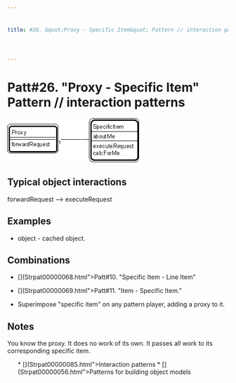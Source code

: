 ```yaml
---


title: #26. &quot;Proxy - Specific Item&quot; Pattern // interaction patterns



---
```

# Patt#26. &quot;Proxy - Specific Item&quot; Pattern // interaction patterns 

<p><img src="Strpat00000031.gif" alt="Strpat00000031.gif" border="0" width="303" height="101"> </p>

<h2>Typical object interactions </h2>

<p> forwardRequest --&gt; executeRequest </p>

<h2>Examples</h2>

*  object - cached object. </li>

<h2>Combinations</h2>

* [](Strpat00000068.html">Patt#10.</a> &quot;Specific Item - Line Item&quot; </p>

* [](Strpat00000069.html">Patt#11.</a> &quot;Item - Specific Item.&quot; </p>

*  Superimpose &quot;specific item&quot; on any pattern player, adding a proxy to it. </p>

<h2>Notes </h2>
<p>You know the proxy. It does no work of its own. It passes all work to its
corresponding specific item. </p>

<ul>
* [](Strpat00000085.html">Interaction patterns</a></li>
* [](Strpat00000056.html">Patterns for building object models</a></li>
</ul>



